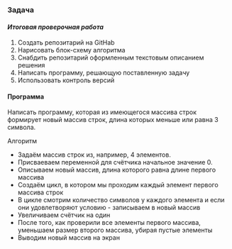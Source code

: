 ### Задача

#### **_Итоговая проверочная работа_**

1. Создать репозитарий на GitHab
2. Нарисовать блок-схему алгоритма
3. Снабдить репозитарий оформленным текстовым описанием решения
4. Написать программу, решающую поставленную задачу
5. Использовать контроль версий

#### Программа
Написать программу, которая из имеющегося массива строк формирует новый массив строк, длина которых меньше или равна 3 символа.

Алгоритм
 * Задаём массив строк из, например, 4 элементов.
 * Присваеваем переменной для счётчика начальное значение 0.
 * Описываем новый массив, длина которого равна длине первого массива
 * Создаём цикл, в котором мы проходим каждый элемент первого массива строк
 * В цикле смотрим количество символов у каждого элемента и если они удовлетворяют условию - записываем в новый массив
 * Увеличиваем счётчик на один
 * После того, как проверили все элементы первого массива, уменьшаем размер второго массива, убирая пустые элементы
 * Выводим новый массив на экран 
